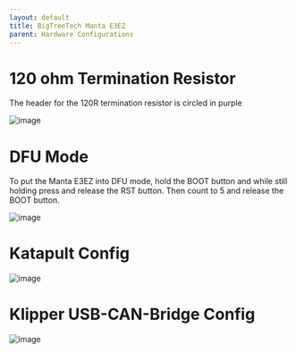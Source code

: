 ```yaml
---
layout: default 
title: BigTreeTech Manta E3EZ
parent: Hardware Configurations
---
```


# 120 ohm Termination Resistor

The header for the 120R termination resistor is circled in purple

![image](https://github.com/Esoterical/voron_canbus/assets/124253477/e7aa0564-4d75-4c4d-82a2-cfcb8bf6f92f)

# DFU Mode

To put the Manta E3EZ into DFU mode, hold the BOOT button and while still holding press and release the RST button. Then count to 5 and release the BOOT button.

![image](https://github.com/Esoterical/voron_canbus/assets/124253477/f6e00688-6805-4433-b38c-fec34042e418)


# Katapult Config

![image](https://github.com/Esoterical/voron_canbus/assets/124253477/074383e9-fd53-4672-ae33-c9fd9d37e513)

# Klipper USB-CAN-Bridge Config

![image](https://user-images.githubusercontent.com/124253477/235831140-66b78a6f-5f3b-403b-9383-037caf9b1eee.png)
